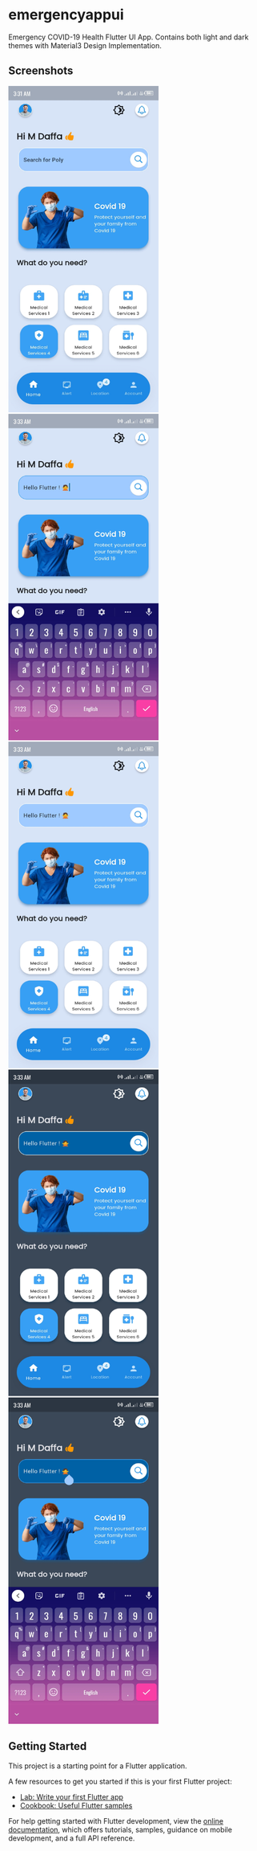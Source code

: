 # emergencyappui

Emergency COVID-19 Health Flutter UI App. 
Contains both light and dark themes with Material3 Design Implementation.

## Screenshots

<img src="screenshots/Screenshot_20230401-033218.jpg" width="300" height="650" title="screenshot 1" alt="Light theme 1"/>
<img src="screenshots/Screenshot_20230401-033308.jpg" width="300" height="650" title="screenshot 2" alt="Light theme 2"/>
<img src="screenshots/Screenshot_20230401-033335.jpg" width="300" height="650" title="screenshot 3" alt="Light theme 3"/>
<img src="screenshots/Screenshot_20230401-033341.jpg" width="300" height="650" title="screenshot 4" alt="Dark theme 1"/>
<img src="screenshots/Screenshot_20230401-033345.jpg" width="300" height="650" title="screenshot 5" alt="Dark theme 2"/>


## Getting Started

This project is a starting point for a Flutter application.

A few resources to get you started if this is your first Flutter project:

- [Lab: Write your first Flutter app](https://docs.flutter.dev/get-started/codelab)
- [Cookbook: Useful Flutter samples](https://docs.flutter.dev/cookbook)

For help getting started with Flutter development, view the
[online documentation](https://docs.flutter.dev/), which offers tutorials,
samples, guidance on mobile development, and a full API reference.
